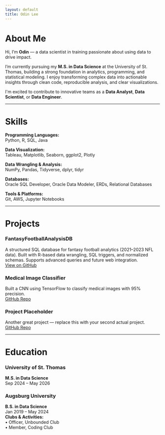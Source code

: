```yaml
---
layout: default
title: Odin Lee
---
```


# About Me

Hi, I’m **Odin** — a data scientist in training passionate about using data to drive impact.

I’m currently pursuing my **M.S. in Data Science** at the University of St. Thomas, building a strong foundation in analytics, programming, and statistical modeling. I enjoy transforming complex data into actionable insights through clean code, reproducible analysis, and clear visualizations.

I'm excited to contribute to innovative teams as a **Data Analyst**, **Data Scientist**, or **Data Engineer**.

---

# Skills

**Programming Languages:**  
Python, R, SQL, Java

**Data Visualization:**  
Tableau, Matplotlib, Seaborn, ggplot2, Plotly

**Data Wrangling & Analysis:**  
NumPy, Pandas, Tidyverse, dplyr, tidyr

**Databases:**  
Oracle SQL Developer, Oracle Data Modeler, ERDs, Relational Databases

**Tools & Platforms:**  
Git, AWS, Jupyter Notebooks

---

# Projects

### FantasyFootballAnalysisDB
A structured SQL database for fantasy football analytics (2021–2023 NFL data). Built with R-based data wrangling, SQL triggers, and normalized schemas. Supports advanced queries and future web integration.  
<a class="project-link" href="https://github.com/OdinLeePro/FantasyFootballAnalysisDB" target="_blank">View on GitHub</a>

### Medical Image Classifier
Built a CNN using TensorFlow to classify medical images with 95% precision.  
<a class="project-link" href="https://github.com/OdinLeePro/image-classifier" target="_blank">GitHub Repo</a>

### Project Placeholder
Another great project — replace this with your second actual project.  
<a class="project-link" href="https://github.com/OdinLeePro/image-classifier" target="_blank">GitHub Repo</a>

---

# Education

### University of St. Thomas
**M.S. in Data Science**  
Sep 2024 – May 2026

### Augsburg University
**B.S. in Data Science**  
Jan 2019 – May 2024  
**Clubs & Activities:**  
• Officer, Unbounded Club  
• Member, Coding Club
